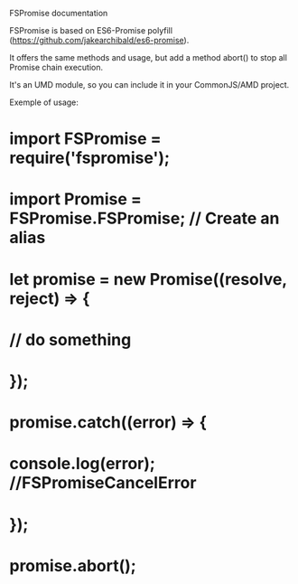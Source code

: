 FSPromise documentation

FSPromise is based on ES6-Promise polyfill (https://github.com/jakearchibald/es6-promise).

It offers the same methods and usage, but add a method abort() to stop all Promise chain execution.

It's an UMD module, so you can include it in your CommonJS/AMD project.

Exemple of usage: 

# import FSPromise = require('fspromise');
# import Promise = FSPromise.FSPromise; // Create an alias
#
#
# let promise = new Promise((resolve, reject) => {
#	// do something
# });
#
# promise.catch((error) => {
#	console.log(error); //FSPromiseCancelError
# });
#
# promise.abort();